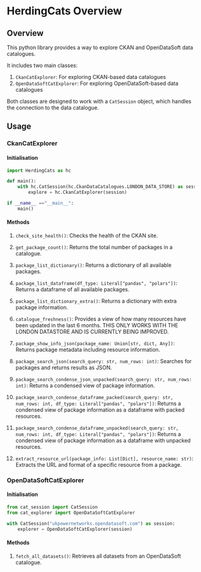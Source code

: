 # HerdingCats Overview

## Overview

This python library provides a way to explore CKAN and OpenDataSoft data catalogues.

It includes two main classes:

1. `CkanCatExplorer`: For exploring CKAN-based data catalogues
2. `OpenDataSoftCatExplorer`: For exploring OpenDataSoft-based data catalogues

Both classes are designed to work with a `CatSession` object, which handles the connection to the data catalogue.

## Usage

### CkanCatExplorer

#### Initialisation

```python
import HerdingCats as hc

def main():
    with hc.CatSession(hc.CkanDataCatalogues.LONDON_DATA_STORE) as session:
        explore = hc.CkanCatExplorer(session)

if __name__ =="__main__":
    main()

```

#### Methods

1. `check_site_health()`: Checks the health of the CKAN site.

2. `get_package_count()`: Returns the total number of packages in a catalogue.

3. `package_list_dictionary()`: Returns a dictionary of all available packages.

4. `package_list_dataframe(df_type: Literal["pandas", "polars"])`: Returns a dataframe of all available packages.

5. `package_list_dictionary_extra()`: Returns a dictionary with extra package information.

6. `catalogue_freshness()`: Provides a view of how many resources have been updated in the last 6 months. THIS ONLY WORKS WITH THE LONDON DATASTORE AND IS CURRENTLY BEING IMPROVED.

7. `package_show_info_json(package_name: Union[str, dict, Any])`: Returns package metadata including resource information.

8. `package_search_json(search_query: str, num_rows: int)`: Searches for packages and returns results as JSON.

9. `package_search_condense_json_unpacked(search_query: str, num_rows: int)`: Returns a condensed view of package information.

10. `package_search_condense_dataframe_packed(search_query: str, num_rows: int, df_type: Literal["pandas", "polars"])`: Returns a condensed view of package information as a dataframe with packed resources.

11. `package_search_condense_dataframe_unpacked(search_query: str, num_rows: int, df_type: Literal["pandas", "polars"])`: Returns a condensed view of package information as a dataframe with unpacked resources.

12. `extract_resource_url(package_info: List[Dict], resource_name: str)`: Extracts the URL and format of a specific resource from a package.

### OpenDataSoftCatExplorer

#### Initialisation

```python
from cat_session import CatSession
from cat_explorer import OpenDataSoftCatExplorer

with CatSession("ukpowernetworks.opendatasoft.com") as session:
    explorer = OpenDataSoftCatExplorer(session)
```

#### Methods

1. `fetch_all_datasets()`: Retrieves all datasets from an OpenDataSoft catalogue.
